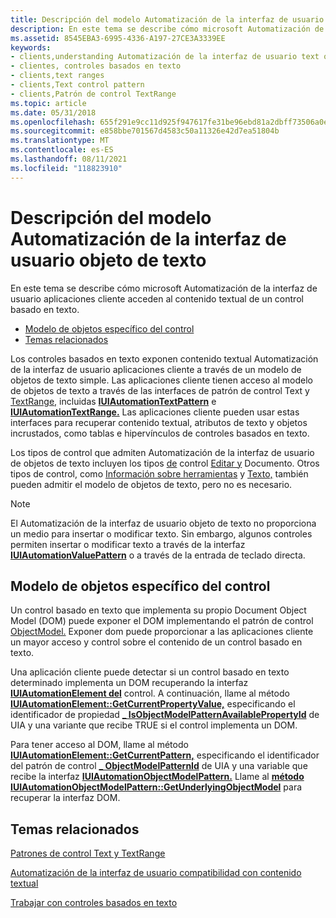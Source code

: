 ```yaml
---
title: Descripción del modelo Automatización de la interfaz de usuario objeto de texto
description: En este tema se describe cómo microsoft Automatización de la interfaz de usuario aplicaciones cliente acceden al contenido textual de un control basado en texto.
ms.assetid: 8545EBA3-6995-4336-A197-27CE3A3339EE
keywords:
- clients,understanding Automatización de la interfaz de usuario text object model
- clientes, controles basados en texto
- clients,text ranges
- clients,Text control pattern
- clients,Patrón de control TextRange
ms.topic: article
ms.date: 05/31/2018
ms.openlocfilehash: 655f291e9cc11d925f947617fe31be96ebd81a2dbff73506a0e474dcde9e4446
ms.sourcegitcommit: e858bbe701567d4583c50a11326e42d7ea51804b
ms.translationtype: MT
ms.contentlocale: es-ES
ms.lasthandoff: 08/11/2021
ms.locfileid: "118823910"
---
```

# <a name="understanding-the-ui-automation-text-object-model"></a>Descripción del modelo Automatización de la interfaz de usuario objeto de texto

En este tema se describe cómo microsoft Automatización de la interfaz de usuario aplicaciones cliente acceden al contenido textual de un control basado en texto.

-   [Modelo de objetos específico del control](#control-specific-object-model)
-   [Temas relacionados](#related-topics)

Los controles basados en texto exponen contenido textual Automatización de la interfaz de usuario aplicaciones cliente a través de un modelo de objetos de texto simple. Las aplicaciones cliente tienen acceso al modelo de objetos de texto a través de las interfaces de patrón de control Text y [TextRange,](uiauto-about-text-and-textrange-patterns.md) incluidas [**IUIAutomationTextPattern**](/windows/desktop/api/UIAutomationClient/nn-uiautomationclient-iuiautomationtextpattern) e [**IUIAutomationTextRange.**](/windows/desktop/api/UIAutomationClient/nn-uiautomationclient-iuiautomationtextrange) Las aplicaciones cliente pueden usar estas interfaces para recuperar contenido textual, atributos de texto y objetos incrustados, como tablas e hipervínculos de controles basados en texto.

Los tipos de control que admiten Automatización de la interfaz de usuario de objetos de texto incluyen los tipos [de](uiauto-supporteditcontroltype.md) control [Editar y](uiauto-supportdocumentcontroltype.md) Documento. Otros tipos de control, como [Información sobre herramientas](uiauto-supporttooltipcontroltype.md) y [Texto,](uiauto-supporttextcontroltype.md) también pueden admitir el modelo de objetos de texto, pero no es necesario.

> [!Note]  
> El Automatización de la interfaz de usuario objeto de texto no proporciona un medio para insertar o modificar texto. Sin embargo, algunos controles permiten insertar o modificar texto a través de la interfaz [**IUIAutomationValuePattern**](/windows/desktop/api/UIAutomationClient/nn-uiautomationclient-iuiautomationvaluepattern) o a través de la entrada de teclado directa.

 

## <a name="control-specific-object-model"></a>Modelo de objetos específico del control

Un control basado en texto que implementa su propio Document Object Model (DOM) puede exponer el DOM implementando el patrón de control [ObjectModel.](uiauto-implementingobjectmodel.md) Exponer dom puede proporcionar a las aplicaciones cliente un mayor acceso y control sobre el contenido de un control basado en texto.

Una aplicación cliente puede detectar si un control basado en texto determinado implementa un DOM recuperando la interfaz [**IUIAutomationElement del**](/windows/desktop/api/UIAutomationClient/nn-uiautomationclient-iuiautomationelement) control. A continuación, llame al método [**IUIAutomationElement::GetCurrentPropertyValue,**](/windows/desktop/api/UIAutomationClient/nf-uiautomationclient-iuiautomationelement-getcurrentpropertyvalue) especificando el identificador de propiedad [**\_ IsObjectModelPatternAvailablePropertyId**](uiauto-control-pattern-availability-propids.md) de UIA y una variante que recibe TRUE si el control implementa un DOM.

Para tener acceso al DOM, llame al método [**IUIAutomationElement::GetCurrentPattern,**](/windows/desktop/api/UIAutomationClient/nf-uiautomationclient-iuiautomationelement-getcurrentpattern) especificando el identificador del patrón de control [**\_ ObjectModelPatternId**](uiauto-controlpattern-ids.md) de UIA y una variable que recibe la interfaz [**IUIAutomationObjectModelPattern.**](/windows/desktop/api/UIAutomationClient/nn-uiautomationclient-iuiautomationobjectmodelpattern) Llame al [**método IUIAutomationObjectModelPattern::GetUnderlyingObjectModel**](/windows/desktop/api/UIAutomationClient/nf-uiautomationclient-iuiautomationobjectmodelpattern-getunderlyingobjectmodel) para recuperar la interfaz DOM.

## <a name="related-topics"></a>Temas relacionados

<dl> <dt>

[Patrones de control Text y TextRange](uiauto-implementingtextandtextrange.md)
</dt> <dt>

[Automatización de la interfaz de usuario compatibilidad con contenido textual](uiauto-ui-automation-textpattern-overview.md)
</dt> <dt>

[Trabajar con controles basados en texto](uiauto-workingwithtextbasedcontrols.md)
</dt> </dl>

 

 




